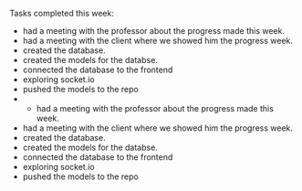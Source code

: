 Tasks completed this week:
- had a meeting with the professor about the progress made this week.
- had a meeting with the client where we showed him the progress week.
- created the database.
- created the models for the databse.
- connected the database to the frontend
- exploring socket.io
- pushed the models to the repo
- - had a meeting with the professor about the progress made this week.
- had a meeting with the client where we showed him the progress week.
- created the database.
- created the models for the databse.
- connected the database to the frontend
- exploring socket.io
- pushed the models to the repo
